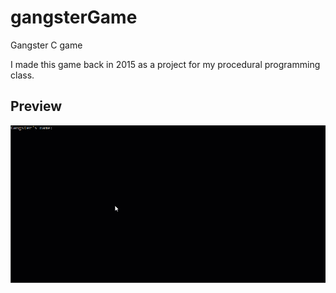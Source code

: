 # gangsterGame
Gangster C game

I made this game back in 2015 as a project for my procedural programming class.
## Preview
![alt text](https://github.com/1Mihail/gangsterGame/blob/master/Preview.gif)
